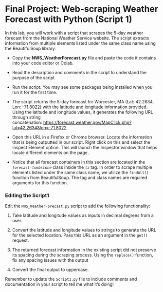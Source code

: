 # Final Project: Web-scraping Weather Forecast with Python (Script 1)

In this lab, you will work with a script that scrapes the 5-day weather forecast from the National Weather Service website. The script extracts information from multiple elements listed under the same class name using the BeautifulSoup library.

- Copy the **NWS_WeatherForecast.py** file and paste the code it contains into your code editor or Colab.

- Read the description and comments in the script to understand the purpose of the script

- Run the script. You may see some packages being installed when you run it for the first time.

- The script returns the 5-day forecast for Worcester, MA (Lat: 42.2634, Lon: -71.8022) with the latitude and longitude information provided. Using the latitude and longitude values, it generates the following URL through string concatenation: https://forecast.weather.gov/MapClick.php?lat=42.2634&lon=-71.8022

- Open this URL in a Firefox or Chrome browser. Locate the information that is being outputted in our script. Right click on this and select the Inspect Element option. This will launch the Inspector window that helps locate different elements on the page.

- Notice that all forecast containers in this section are located in the _`forecast-tombstone`_ class inside the _`li`_ tag. In order to scrape multiple elements listed under the same class name, we utilize the `findAll()` function from BeautifulSoup. The tag and class names are required arguments for this function.

### Editing the Script1
Edit the `NWS_WeatherForecast.py` script to add the following functionality:
1. Take latitude and longitude values as inputs in decimal degrees from a user.

2.	Convert the latitude and longitude values to strings to generate the URL for the selected location. Pass this URL as an argument in the `get()` request.

3.	The returned forecast information in the existing script did not preserve its spacing during the scraping process. Using the `replace()` function, fix any spacing issues with the output

4.	Convert the final output to uppercase.

Remember to update the `Script1.py` file to include comments and documentation in your script to tell me what it’s doing!
